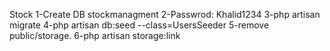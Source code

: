 Stock
1-Create DB stockmanagment
2-Passwrod: Khalid1234
3-php artisan migrate
4-php artisan db:seed --class=UsersSeeder
5-remove public/storage.
6-php artisan storage:link
